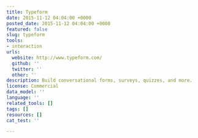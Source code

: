```yaml
---
title: Typeform
date: 2015-11-12 04:04:00 +0000
posted_date: 2015-11-12 04:04:00 +0000
featured: false
slug: typeform
tools:
- interaction
urls:
  website: http://www.typeform.com/
  github: ''
  twitter: ''
  other: ''
description: Build conversational forms, surveys, quizzes, and more.
license: Commercial
data_model: ''
language: ''
related_tools: []
tags: []
resources: []
cat_test: ''

---
```

